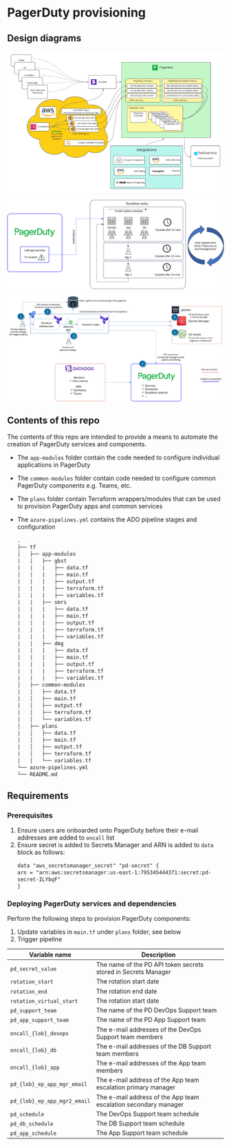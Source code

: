 # PagerDuty provisioning 

## Design diagrams

![PagerDuty-Architecture](pd-arch.png)

![Escalation-Policy-Flow](ep-flow.png)

![PD-Deployment-Model](deployment-model.png)

## Contents of this repo

The contents of this repo are intended to provide a means to automate the creation of PagerDuty services and components. 

- The `app-modules` folder contain the code needed to configure individual applications in PagerDuty
- The `common-modules` folder contain code needed to configure common PagerDuty components e.g. Teams, etc. 
- The `plans` folder contain Terraform wrappers/modules that can be used to provision PagerDuty apps and common services
- The `azure-pipelines.yml` contains the ADO pipeline stages and configuration 

    ```console
    .
    ├── tf
    │   ├── app-modules
    |   |   ├── gbst
    |   |   |   ├── data.tf
    |   |   |   ├── main.tf
    |   |   |   ├── output.tf
    |   |   |   ├── terraform.tf
    |   |   |   ├── variables.tf
    |   |   ├── smrs
    |   |   |   ├── data.tf
    |   |   |   ├── main.tf
    |   |   |   ├── output.tf
    |   |   |   ├── terraform.tf
    |   |   |   ├── variables.tf
    |   |   ├── dmg
    |   |   |   ├── data.tf
    |   |   |   ├── main.tf
    |   |   |   ├── output.tf
    |   |   |   ├── terraform.tf
    |   |   |   ├── variables.tf
    │   ├── common-modules
    |   │   ├── data.tf
    |   │   ├── main.tf
    |   │   ├── output.tf
    |   │   ├── terraform.tf
    |   │   └── variables.tf
    │   ├── plans
    |   │   ├── data.tf
    |   │   ├── main.tf
    |   │   ├── output.tf
    |   │   ├── terraform.tf
    |   │   └── variables.tf
    └── azure-pipelines.yml
    └── README.md
    ```

## Requirements

### Prerequisites

1. Ensure users are onboarded onto PagerDuty before their e-mail addresses are added to `oncall` list
2. Ensure secret is added to Secrets Manager and ARN is added to `data` block as follows:
    ```console
    data "aws_secretsmanager_secret" "pd-secret" {
    arn = "arn:aws:secretsmanager:us-east-1:795345444371:secret:pd-secret-ILYbqF"
    }
    ```

### Deploying PagerDuty services and dependencies

Perform the following steps to provision PagerDuty components:

1. Update variables in `main.tf` under `plans` folder, see below
2. Trigger pipeline

| Variable name | Description |
| --- | --- |
| `pd_secret_value` | The name of the PD API token secrets stored in Secrets Manager |
| `rotation_start` | The rotation start date |
| `rotation_end` | The rotation end date |
| `rotation_virtual_start` | The rotation start date |
| `pd_support_team` | The name of the PD DevOps Support team |
| `pd_app_support_team` | The name of the PD App Support team |
| `oncall_{lob}_devops` | The e-mail addresses of the DevOps Support team members |
| `oncall_{lob}_db` | The e-mail addresses of the DB Support team members |
| `oncall_{lob}_app` | The e-mail addresses of the App team members |
| `pd_{lob}_ep_app_mgr_email` | The e-mail address of the App team escalation primary manager |
| `pd_{lob}_ep_app_mgr2_email` | The e-mail address of the App team escalation secondary manager |
| `pd_schedule` | The DevOps Support team schedule |
| `pd_db_schedule` | The DB Support team schedule |
| `pd_app_schedule` | The App Support team schedule |